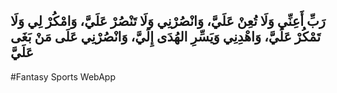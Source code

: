 رَبِّ أَعِنِّي وَلَا تُعِنْ عَلَيَّ، وَانْصُرْنِي وَلَا تَنْصُرْ عَلَيَّ، وَامْكُرْ لِي وَلَا تَمْكُرْ عَلَيَّ، وَاهْدِنِي وَيَسِّرِ الهُدَى إِلَيَّ، وَانْصُرْنِي عَلَى مَنْ بَغَى عَلَيَّ
----------------------------------------------------------------------------------------------------------------------------------------

#Fantasy Sports WebApp
